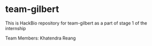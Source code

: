 # team-gilbert
This is HackBio repository for team-gilbert as a part of stage 1 of the internship

Team Members:
Khatendra Reang

